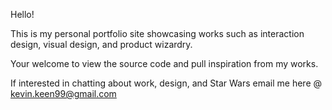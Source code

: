 Hello!

This is my personal portfolio site showcasing works such as interaction design, visual design, and product wizardry.

Your welcome to view the source code and pull inspiration from my works.

If interested in chatting about work, design, and Star Wars email me here @
kevin.keen99@gmail.com


